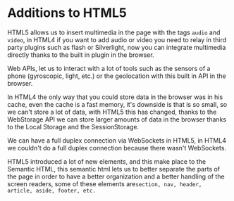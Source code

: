 # Additions to HTML5

HTML5 allows us to insert multimedia in the page with the tags `audio` and `video`, in HTML4 if you want to add audio or video you need to relay in third party plugins such as flash or Silverlight, now you can integrate multimedia directly thanks to the built in plugin in the browser.

Web APIs, let us to interact with a lot of tools such as the sensors of a phone \(gyroscopic, light, etc.\) or the geolocation with this built in API in the browser.

In HTML4 the only way that you could store data in the browser was in his cache, even the cache is a fast memory, it's downside is that is so small, so we can't store a lot of data, with HTML5 this has changed, thanks to the WebStorage API we can store larger amounts of data in the browser thanks to the Local Storage and the SessionStorage.

We can have a full duplex connection via WebSockets in HTML5, in HTML4 we couldn't do a full duplex connection because there wasn't WebSockets.

HTML5 introduced a lot of new elements, and this make place to the Semantic HTML, this semantic html lets us to better separate the parts of the page in order to have a better organization and a better handling of the screen readers, some of these elements are`section, nav, header, article, aside, footer, etc.`

